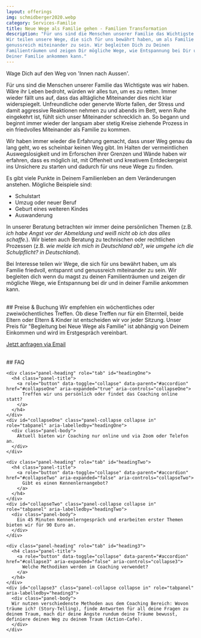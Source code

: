 ```yaml
---
layout: offerings
img: schmidberger2020.webp
category: Services-Familie
title: Neue Wege als Familie gehen - Familien Transformation
description: "Für uns sind die Menschen unserer Familie das Wichtigste was wir haben.
Wir teilen unsere Wege, die sich für uns bewährt haben, um als Familie friedvoll, entspannt und
genussreich miteinander zu sein. Wir begleiten Dich zu Deinen
Familienträumen und zeigen Dir mögliche Wege, wie Entspannung bei Dir und in
Deiner Familie ankommen kann."
---
```


Wage Dich auf den Weg von 'Innen nach Aussen'.

Für uns sind die Menschen unserer Familie das Wichtigste was wir haben. Wäre ihr
Leben bedroht, würden wir alles tun, um es zu retten. Immer wieder fällt uns auf,
dass das alltägliche Miteinander dies nicht klar widerspiegelt. Unfreundliche
oder genervte Worte fallen, der Stress und damit aggressive Reaktionen nehmen zu
und abends im Bett, wenn Ruhe eingekehrt ist, fühlt sich unser Miteinander schrecklich
an. So begann und beginnt immer wieder der langsam aber stetig Kreise ziehende
Prozess in ein friedvolles Miteinander als Familie zu kommen.

Wir haben immer wieder die Erfahrung gemacht, dass unser Weg genau da lang geht, wo es scheinbar keinen Weg gibt. Im Halten der vermeintlichen Auswegslosigkeit und im Erforschen ihrer Grenzen und Wände haben wir erfahren, dass es möglich ist, mit Offenheit und kreativem Entdeckergeist ins Unsichere zu starten und dadurch für uns neue Wege zu finden.

Es gibt viele Punkte in Deinem Familienleben an dem Veränderungen anstehen. Mögliche Beispiele sind:
* Schulstart
* Umzug oder neuer Beruf
* Geburt eines weiteren Kindes
* Auswanderung

In unserer Beratung betrachten wir immer deine persönlichen Themen (z.B. *ich habe Angst vor der Abmeldung und weiß nicht ob ich das alles schaffe.*). Wir bieten auch Beratung zu technischen oder rechtlichen Prozessen (z.B. *wie melde ich mich in Deutschland ab?*, *wie umgehe ich die Schulpflicht? in Deutschland*).

Bei Interesse teilen wir Wege, die sich für uns bewährt haben, um als Familie friedvoll, entspannt und
genussreich miteinander zu sein. Wir begleiten dich wenn du magst zu deinen
Familienträumen und zeigen dir mögliche Wege, wie Entspannung bei dir und in
deiner Familie ankommen kann.


<br>
## Preise & Buchung
Wir empfehlen ein wöchentliches oder zweiwöchentliches Treffen. Ob diese Treffen nur für ein Elternteil, beide Eltern oder Eltern & Kinder ist entscheiden wir vor jeder Sitzung. Unser Preis für "Begleitung bei Neue Wege als Familie" ist abhängig von Deinem Einkommen und wird im Erstgespräch vereinbart.

<a href="mailto:{{ site.email }}?subject=Anfrage Neue Wege als Familie" target="_blank" class="btn btn-primary">Jetzt anfragen via Email</a>


<br>
## FAQ
<div class="panel-group" id="accordion" role="tablist" aria-multiselectable="true">

  <div class="panel panel-default">

    <div class="panel-heading" role="tab" id="headingOne">
      <h4 class="panel-title">
        <a role="button" data-toggle="collapse" data-parent="#accordion" href="#collapseOne" aria-expanded="true" aria-controls="collapseOne">
          Treffen wir uns persönlich oder findet das Coaching online statt?
        </a>
      </h4>
    </div>
    <div id="collapseOne" class="panel-collapse collapse in" role="tabpanel" aria-labelledby="headingOne">
      <div class="panel-body">
        Aktuell bieten wir Coaching nur online und via Zoom oder Telefon an.
      </div>
    </div>

    <div class="panel-heading" role="tab" id="headingTwo">
      <h4 class="panel-title">
        <a role="button" data-toggle="collapse" data-parent="#accordion" href="#collapseTwo" aria-expanded="false" aria-controls="collapseTwo">
          Gibt es einen Kennenlernangebot?
        </a>
      </h4>
    </div>
    <div id="collapseTwo" class="panel-collapse collapse in" role="tabpanel" aria-labelledby="headingTwo">
      <div class="panel-body">
        Ein 45 Minuten Kennenlerngespräch und erarbeiten erster Themen bieten wir für 90 Euro an.
      </div>
    </div>

    <div class="panel-heading" role="tab" id="heading3">
      <h4 class="panel-title">
        <a role="button" data-toggle="collapse" data-parent="#accordion" href="#collapse3" aria-expanded="false" aria-controls="collapse3">
          Welche Methodiken werden im Coaching verwendet?
        </a>
      </h4>
    </div>
    <div id="collapse3" class="panel-collapse collapse in" role="tabpanel" aria-labelledby="heading3">
      <div class="panel-body">
      Wir nutzen verschiedenste Methoden aus dem Coaching Bereich: Wovon träume ich? (Story-Telling), finde Antworten für all deine Fragen zu deinem Traum, mach dir deine Ängste rundum deine Träume bewusst, definiere deinen Weg zu deinem Traum (Action-Cafe).
      </div>
    </div>

  </div>

  </div>
